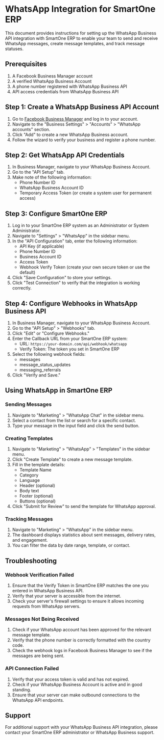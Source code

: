 # WhatsApp Integration for SmartOne ERP

This document provides instructions for setting up the WhatsApp Business API integration with SmartOne ERP to enable your team to send and receive WhatsApp messages, create message templates, and track message statuses.

## Prerequisites

1. A Facebook Business Manager account
2. A verified WhatsApp Business Account
3. A phone number registered with WhatsApp Business API
4. API access credentials from WhatsApp Business API

## Step 1: Create a WhatsApp Business API Account

1. Go to [Facebook Business Manager](https://business.facebook.com/) and log in to your account.
2. Navigate to the "Business Settings" > "Accounts" > "WhatsApp accounts" section.
3. Click "Add" to create a new WhatsApp Business account.
4. Follow the wizard to verify your business and register a phone number.

## Step 2: Get WhatsApp API Credentials

1. In Business Manager, navigate to your WhatsApp Business Account.
2. Go to the "API Setup" tab.
3. Make note of the following information:
   - Phone Number ID
   - WhatsApp Business Account ID
   - Temporary Access Token (or create a system user for permanent access)

## Step 3: Configure SmartOne ERP

1. Log in to your SmartOne ERP system as an Administrator or System Administrator.
2. Navigate to "Settings" > "WhatsApp" in the sidebar menu.
3. In the "API Configuration" tab, enter the following information:
   - API Key (if applicable)
   - Phone Number ID
   - Business Account ID
   - Access Token
   - Webhook Verify Token (create your own secure token or use the default)
4. Click "Save Configuration" to store your settings.
5. Click "Test Connection" to verify that the integration is working correctly.

## Step 4: Configure Webhooks in WhatsApp Business API

1. In Business Manager, navigate to your WhatsApp Business Account.
2. Go to the "API Setup" > "Webhooks" tab.
3. Click "Edit" or "Configure Webhooks."
4. Enter the Callback URL from your SmartOne ERP system:
   - URL: `https://your-domain.com/api/webhook/whatsapp`
   - Verify Token: The token you set in SmartOne ERP
5. Select the following webhook fields:
   - messages
   - message_status_updates
   - messaging_referrals
6. Click "Verify and Save."

## Using WhatsApp in SmartOne ERP

### Sending Messages

1. Navigate to "Marketing" > "WhatsApp Chat" in the sidebar menu.
2. Select a contact from the list or search for a specific contact.
3. Type your message in the input field and click the send button.

### Creating Templates

1. Navigate to "Marketing" > "WhatsApp" > "Templates" in the sidebar menu.
2. Click "Create Template" to create a new message template.
3. Fill in the template details:
   - Template Name
   - Category
   - Language
   - Header (optional)
   - Body text
   - Footer (optional)
   - Buttons (optional)
4. Click "Submit for Review" to send the template for WhatsApp approval.

### Tracking Messages

1. Navigate to "Marketing" > "WhatsApp" in the sidebar menu.
2. The dashboard displays statistics about sent messages, delivery rates, and engagement.
3. You can filter the data by date range, template, or contact.

## Troubleshooting

### Webhook Verification Failed

1. Ensure that the Verify Token in SmartOne ERP matches the one you entered in WhatsApp Business API.
2. Verify that your server is accessible from the internet.
3. Check your server's firewall settings to ensure it allows incoming requests from WhatsApp servers.

### Messages Not Being Received

1. Check if your WhatsApp account has been approved for the relevant message template.
2. Verify that the phone number is correctly formatted with the country code.
3. Check the webhook logs in Facebook Business Manager to see if the messages are being sent.

### API Connection Failed

1. Verify that your access token is valid and has not expired.
2. Check if your WhatsApp Business Account is active and in good standing.
3. Ensure that your server can make outbound connections to the WhatsApp API endpoints.

## Support

For additional support with your WhatsApp Business API integration, please contact your SmartOne ERP administrator or WhatsApp Business support. 